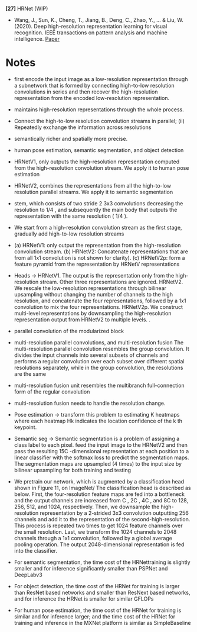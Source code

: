 **[27]** HRNet (WIP)
- Wang, J., Sun, K., Cheng, T., Jiang, B., Deng, C., Zhao, Y., ... & Liu, W. (2020). Deep high-resolution representation learning for visual recognition. IEEE transactions on pattern analysis and machine intelligence. [Paper](https://arxiv.org/pdf/1908.07919)

# Notes

-  first encode the input image as a low-resolution representation through a subnetwork that is formed by connecting high-to-low resolution convolutions in series and then recover the high-resolution representation from the encoded low-resolution representation.
- maintains high-resolution representations through the whole process.
-  Connect the high-to-low resolution convolution streams in parallel; (ii) Repeatedly exchange the information across resolutions
-  semantically richer and spatially more precise.
-  human pose estimation, semantic segmentation, and object detection
-  HRNetV1, only outputs the high-resolution representation computed from the high-resolution convolution stream. We apply it to human pose estimation
-  HRNetV2, combines the representations from all the high-to-low resolution parallel streams. We apply it to semantic segmentation
-  stem, which consists of two stride 2 3x3 convolutions decreasing the resolution to 1/4 , and subsequently the main body that outputs the representation with the same resolution ( 1/4 ).
-  We start from a high-resolution convolution stream as the first stage, gradually add high-to-low resolution streams
-   (a) HRNetV1: only output the representation from the high-resolution convolution stream. (b) HRNetV2: Concatenate representations that are from all 1x1 convolution is not shown for clarity). (c) HRNetV2p: form a feature pyramid from the representation by HRNetV representations
-   Heads -> HRNetV1. The output is the representation only from the high-resolution stream. Other three representations are ignored. HRNetV2. We rescale the low-resolution representations through bilinear upsampling without changing the number of channels to the high resolution, and concatenate the four representations, followed by a 1x1 convolution to mix the
four representations. HRNetV2p. We construct multi-level representations by downsampling the high-resolution representation output from HRNetV2 to multiple levels. .
-    parallel convolution of the modularized block
-    multi-resolution parallel convolutions, and multi-resolution fusion  The multi-resolution parallel convolution resembles the group convolution. It divides the input channels into several subsets of channels and performs a regular convolution over each subset over different spatial resolutions separately, while in the group convolution, the resolutions are the same
-    multi-resolution fusion unit resembles the multibranch full-connection form of the regular convolution
- multi-resolution fusion needs to handle the resolution change.
- Pose estimation -> transform this problem to estimating K heatmaps where each heatmap Hk indicates the location confidence of
the k th keypoint.
- Semantic seg -> Semantic segmentation is a problem of assigning a class label to each pixel.  feed the input image to the HRNetV2 and then pass the resulting 15C -dimensional representation at each position to a linear classifier with the softmax loss to predict the segmentation maps. The segmentation maps are upsampled (4 times) to the input size by bilinear upsampling for both training and testing
- We pretrain our network, which is augmented by a classification head shown in Figure 11, on ImageNet/ The
classification head is described as below. First, the four-resolution feature maps are fed into a bottleneck and the output
channels are increased from C , 2C , 4C , and 8C to 128, 256, 512, and 1024, respectively. Then, we downsample the high-
resolution representation by a 2-strided 3x3 convolution outputting 256 channels and add it to the representation of the
second-high-resolution. This process is repeated two times to get 1024 feature channels over the small resolution. Last, we
transform the 1024 channels to 2048 channels through a 1x1 convolution, followed by a global average pooling operation.
The output 2048-dimensional representation is fed into the classifier.

- For semantic segmentation, the time cost of the HRNettraining is slightly smaller and for inference significantly smaller than PSPNet and DeepLabv3
- For object detection, the time cost of the HRNet for training is larger than ResNet based networks and smaller than ResNext based
networks, and for inference the HRNet is smaller for similar GFLOPs
- For human pose estimation, the time cost of the HRNet for training is similar and for inference larger; and the time cost of the HRNet for training and inference in the MXNet platform is similar as SimpleBaseline
